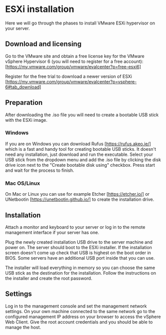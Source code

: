 # ESXi installation
Here we will go through the phases to install VMware ESXi hypervisor on your server.

## Download and licensing
Go to the VMware site and obtain a free license key for the VMware vSphere Hypervisor 6 (you will need to register for a free account):
[https://my.vmware.com/group/vmware/evalcenter?p=free-esxi6]

Register for the free trial to download a newer version of ESXi
[https://my.vmware.com/group/vmware/evalcenter?p=vsphere-6#tab_download]

## Preparation
After downloading the .iso file you will need to create a bootable USB stick with the ESXi image. 

### Windows
If you are on Windows you can download Rufus [https://rufus.akeo.ie/] which is a fast and handy tool for creating bootable USB sticks. It doesn't need any installation, just download and run the executable. Select your USB stick from the dropdown menu and add the .iso file by clicking the disk drive icon next to the "Create bootable disk using" checkbox. Press start and wait for the process to finish.

### Mac OS/Linux
On Mac or Linux you can use for example Etcher [https://etcher.io/] or UNetbootin [https://unetbootin.github.io/] to create the installation drive.

## Installation
Attach a monitor and keyboard to your server or log in to the remote management interface if your server has one.

Plug the newly created installation USB drive to the server machine and power on. The server should boot to the ESXi installer. If the installation screen doesn't come up check that USB is highest on the boot order in BIOS. Some servers have an additional USB port inside that you can use.

The installer will load everything in memory so you can choose the same USB stick as the destination for the installation. Follow the instructions on the installer and create the root password.

## Settings
Log in to the management console and set the management network settings. On your own machine connected to the same network go to the configured management IP address on your browser to access the vSphere Web Client. Give the root account credentials and you should be able to manage the host.

